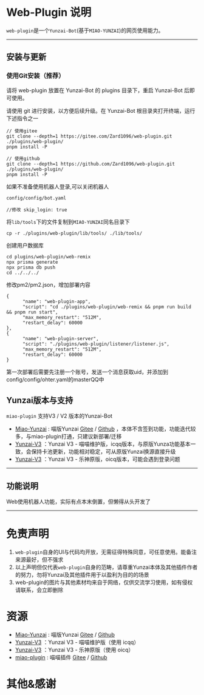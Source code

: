 # Web-Plugin 说明

`web-plugin`是一个`Yunzai-Bot`(基于`MIAO-YUNZAI`)的网页使用能力。


---

## 安装与更新

### 使用Git安装（推荐）

请将 web-plugin 放置在 Yunzai-Bot 的 plugins 目录下，重启 Yunzai-Bot 后即可使用。

请使用 git 进行安装，以方便后续升级。在 Yunzai-Bot 根目录夹打开终端，运行下述指令之一

```
// 使用gitee
git clone --depth=1 https://gitee.com/Zard1096/web-plugin.git ./plugins/web-plugin/
pnpm install -P

// 使用github
git clone --depth=1 https://github.com/Zard1096/web-plugin.git ./plugins/web-plugin/
pnpm install -P
```

如果不准备使用机器人登录,可以关闭机器人
```
config/config/bot.yaml

//修改 skip_login: true

```


将`lib/tools`下的文件复制到`MIAO-YUNZAI`同名目录下
```
cp -r ./plugins/web-plugin/lib/tools/ ./lib/tools/
```

创建用户数据库
```
cd plugins/web-plugin/web-remix
npx prisma generate
npx prisma db push
cd ../../../
```

修改pm2/pm2.json，增加部署内容
```
{
      "name": "web-plugin-app",
      "script": "cd ./plugins/web-plugin/web-remix && pnpm run build && pnpm run start",
      "max_memory_restart": "512M",
      "restart_delay": 60000
},
{
      "name": "web-plugin-server",
      "script": "./plugins/web-plugin/listener/listener.js",
      "max_memory_restart": "512M",
      "restart_delay": 60000
}

```

第一次部署后需要先注册一个账号，发送一个消息获取uid，并添加到config/config/ohter.yaml的masterQQ中



## Yunzai版本与支持

`miao-plugin` 支持V3 / V2 版本的Yunzai-Bot

* [Miao-Yunzai](https://github.com/yoimiya-kokomi/Miao-Yunzai) : 喵版Yunzai [Gitee](https://gitee.com/yoimiya-kokomi/Miao-Yunzai)
  / [Github](https://github.com/yoimiya-kokomi/Miao-Yunzai) ，本体不含签到功能，功能迭代较多，与miao-plugin打通，只建议新部署/迁移
* [Yunzai-V3](https://github.com/yoimiya-kokomi/Yunzai-Bot) ：Yunzai V3 - 喵喵维护版，icqq版本，与原版Yunza功能基本一致，会保持卡池更新，功能相对稳定，可从原版Yunzai换源直接升级
* [Yunzai-V3](https://gitee.com/Le-niao/Yunzai-Bot) ：Yunzai V3 - 乐神原版，oicq版本，可能会遇到登录问题

---

## 功能说明
Web使用机器人功能，实际有点本末倒置，但懒得从头开发了


---

# 免责声明

1. `web-plugin`自身的UI与代码均开放，无需征得特殊同意，可任意使用。能备注来源最好，但不强求
2. 以上声明但仅代表`web-plugin`自身的范畴，请尊重Yunzai本体及其他插件作者的努力，勿将Yunzai及其他插件用于以盈利为目的的场景
3. web-plugin的图片与其他素材均来自于网络，仅供交流学习使用，如有侵权请联系，会立即删除

# 资源

* [Miao-Yunzai](https://github.com/yoimiya-kokomi/Miao-Yunzai) : 喵版Yunzai [Gitee](https://gitee.com/yoimiya-kokomi/Miao-Yunzai)
  / [Github](https://github.com/yoimiya-kokomi/Miao-Yunzai)
* [Yunzai-V3](https://github.com/yoimiya-kokomi/Yunzai-Bot) ：Yunzai V3 - 喵喵维护版（使用 icqq）
* [Yunzai-V3](https://gitee.com/Le-niao/Yunzai-Bot) ：Yunzai V3 - 乐神原版（使用 oicq）
* [miao-plugin](https://github.com/yoimiya-kokomi/miao-plugin) : 喵喵插件 [Gitee](https://gitee.com/yoimiya-kokomi/miao-plugin)
  / [Github](https://github.com/yoimiya-kokomi/miao-plugin)

# 其他&感谢

